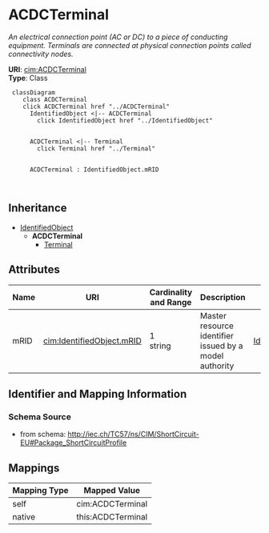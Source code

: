 # ACDCTerminal


_An electrical connection point (AC or DC) to a piece of conducting equipment. Terminals are connected at physical connection points called connectivity nodes._





**URI**: [cim:ACDCTerminal](http://iec.ch/TC57/CIM100#ACDCTerminal)<br />
**Type**: Class




```mermaid
 classDiagram
    class ACDCTerminal
    click ACDCTerminal href "../ACDCTerminal"
      IdentifiedObject <|-- ACDCTerminal
        click IdentifiedObject href "../IdentifiedObject"
      

      ACDCTerminal <|-- Terminal
        click Terminal href "../Terminal"
      
      
      ACDCTerminal : IdentifiedObject.mRID
        
      
```





## Inheritance
* [IdentifiedObject](IdentifiedObject.md)
    * **ACDCTerminal**
        * [Terminal](Terminal.md)



## Attributes


| Name | URI | Cardinality and Range | Description | Inheritance |
| ---  | --- | --- | --- | --- |
| mRID | [cim:IdentifiedObject.mRID](http://iec.ch/TC57/CIM100#IdentifiedObject.mRID) | 1 <br />  string  | Master resource identifier issued by a model authority | [IdentifiedObject](IdentifiedObject.md) |









## Identifier and Mapping Information







### Schema Source


* from schema: http://iec.ch/TC57/ns/CIM/ShortCircuit-EU#Package_ShortCircuitProfile





## Mappings

| Mapping Type | Mapped Value |
| ---  | ---  |
| self | cim:ACDCTerminal |
| native | this:ACDCTerminal |




